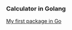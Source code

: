 ### Calculator in Golang

[My first package in Go](https://pkg.go.dev/github.com/RavjotSandhu/calculator@v1.0.0)